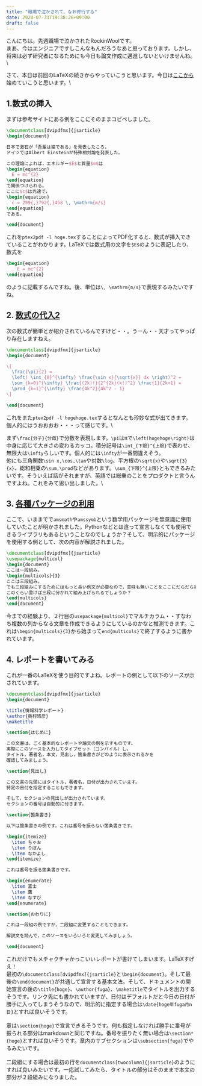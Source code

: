 ```yaml
---
title: "職場で泣かされて、なお修行する"
date: 2020-07-31T19:38:26+09:00
draft: false
---
```


こんにちは。先週職場で泣かされたRockinWoolです。\
まあ、今はエンジニアですしこんなもんだろうなあと思っております。しかし、将来は必ず研究者になるためにも今日も論文作成に邁進しないといけませんね。\

さて、本日は前回のLaTeXの続きからやっていこうと思います。今日は[ここから](https://texwiki.texjp.org/?LaTeX%E5%85%A5%E9%96%80%2F%E7%B0%A1%E5%8D%98%E3%81%AA%E6%95%B0%E5%BC%8F%281%29)始めていこうと思います。\

## 1.数式の挿入

まずは参考サイトにある例をここにそのままコピペしました。

```tex
\documentclass[dvipdfmx]{jsarticle}
\begin{document}

日本で漱石が「吾輩は猫である」を発表したころ，
ドイツではAlbert Einsteinが特殊相対論を発表した。

この理論によれば，エネルギー$E$と質量$m$は
\begin{equation}
  E = mc^{2}
\end{equation}
で関係づけられる。
ここに$c$は光速で，
\begin{equation}
  c = 299{,}792{,}458 \, \mathrm{m/s}
\end{equation}
である。

\end{document}
```

これを`ptex2pdf -l hoge.tex`することによってPDF化すると、数式が挿入できていることがわかります。LaTeXでは数式用の文字を`$E$`のように表記したり、数式を

```tex
\begin{equation}
    E = mc^{2}
\end{equation}
```

のように記載するんですね。後、単位は`\, \mathrm{m/s}`で表現するみたいですね。

## 2. [数式の代入2](https://texwiki.texjp.org/?LaTeX%E5%85%A5%E9%96%80%2F%E7%B0%A1%E5%8D%98%E3%81%AA%E6%95%B0%E5%BC%8F%282%29)
次の数式が簡単とか紹介されているんですけど・・。うーん・・天才ってやっぱり存在しますねえ。

```tex
\documentclass[dvipdfmx]{jsarticle}
\begin{document}

\[
  \frac{\pi}{2} =
  \left( \int_{0}^{\infty} \frac{\sin x}{\sqrt{x}} dx \right)^2 =
  \sum_{k=0}^{\infty} \frac{(2k)!}{2^{2k}(k!)^2} \frac{1}{2k+1} =
  \prod_{k=1}^{\infty} \frac{4k^2}{4k^2 - 1}
\]

\end{document}
```
これをまた`ptex2pdf -l hogehoge.tex`するとなんとも珍妙な式が出てきます。個人的にはうおおおお・・・って感じです。\

まず`\frac{分子}{分母}`で分数を表現します。`\pi`はπで`\left(hogehoge\right)`は中身に応じて大きさの変わるカッコ。積分記号は`\int_{下限}^{上限}`で表わせ、無限大は`\infty`らしいです。個人的には`\infty`が一番間違えそう。\
他にも三角関数`\sin x,\cos,\tan`や対数`\log`、平方根の`\sqrt{x}`や`\sqrt{3}{x}`、総和相乗の`\sum,\prod`などがあります。`\sum_{下限}^{上限}`ともできるみたいです。そういえば話がそれますが、英語では総乗のことをプロダクトと言うんですよね。これをみて思い出しました。\

## 3. [各種パッケージの利用](https://texwiki.texjp.org/?LaTeX%E5%85%A5%E9%96%80%2F%E5%90%84%E7%A8%AE%E3%83%91%E3%83%83%E3%82%B1%E3%83%BC%E3%82%B8%E3%81%AE%E5%88%A9%E7%94%A8)

ここで、いままでで`amsmath`や`amssymb`という数学用パッケージを無意識に使用していたことが明かされました。Pythonなどとは違って宣言しなくても使用できるライブラリもあるということなのでしょうか？そして、明示的にパッケージを使用する例として、次の内容が解説されました。
```tex
\documentclass[dvipdfmx]{jsarticle}
\usepackage{multicol}
\begin{document}
ここは一段組み。
\begin{multicols}{3}
ここは三段組み。
でも三段組みにするためにはもっと長い例文が必要なので，意味も無いことをここにだらだら書き連ねています。
このくらい書けば三段に分かれて組み上げられるでしょうか？
\end{multicols}
\end{document}
```

今までの経験より、２行目の`usepackage{multicol}`でマルチカラム・・すなわち複数の列からなる文章を作成できるようにしているのかなと推測できます。これは`\begin{multicols}{3}`から始まって`end{multicols}`で終了するように書かれています。

## 4. レポートを書いてみる
これが一番のLaTeXを使う目的ですよね。レポートの例として以下のソースが示されています。

```tex
\documentclass[dvipdfmx]{jsarticle}
\begin{document}

\title{情報科学レポート}
\author{奥村晴彦}
\maketitle

\section{はじめに}

この文書は，ごく基本的なレポートや論文の例を示すものです。
実際にこのソースを入力してタイプセット（コンパイル）し，
タイトル，著者名，本文，見出し，箇条書きがどのように表示されるかを
確認してみましょう。

\section{見出し}

この文書の先頭にはタイトル，著者名，日付が出力されています。
特定の日付を指定することもできます。

そして，セクションの見出しが出力されています。
セクションの番号は自動的に付きます。

\section{箇条書き}

以下は箇条書きの例です。これは番号を振らない箇条書きです。

\begin{itemize}
  \item ちゃお
  \item りぼん
  \item なかよし
\end{itemize}

これは番号を振る箇条書きです。

\begin{enumerate}
  \item 富士
  \item 鷹
  \item なすび
\end{enumerate}

\section{おわりに}

これは一段組の例ですが，二段組に変更することもできます。

解説文を読んで，このソースをいろいろと変更してみましょう。

\end{document}
```

これだけでもメチャクチャかっこいいレポートが書けてしまいます。LaTeXすげえ！\
最初の`\documentclass[dvipdfmx]{jsarticle}`と`\begin{document}`。そして最後の`\end{document}`が共通して宣言する基本文法。そして、ドキュメントの開始宣言の後の`\title{hoge}`、`\author{fuga}`、`\maketitle`でタイトルを出力するそうです。リンク先にも書かれていますが、日付はデフォルトだと今日の日付が勝手に入ってしまうそうなので、明示的に指定する場合は`\date{hoge年fuga月n日}`とすれば良いそうです。\
\
章は`\section{hoge}`で宣言できるそうです。何も指定しなければ勝手に番号が振られる部分はmarkdownと同じですね。番号を振りたく無い場合は`\section*{hoge}`とすれば良いそうです。章内のサブセクションは`\subsection{fuga}`でやるみたいです。\
\
二段組にする場合は最初の行を`documentclass[twocolumn]{jsarticle}`のようにすれば良いみたいです。一応試してみたら、タイトルの部分はそのままで本文の部分が２段組みになりました。

